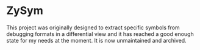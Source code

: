 # ZySym

This project was originally designed to extract specific symbols from debugging formats in a differential view and it has reached a good enough state for my needs at the moment. It is now unmaintained and archived. 
